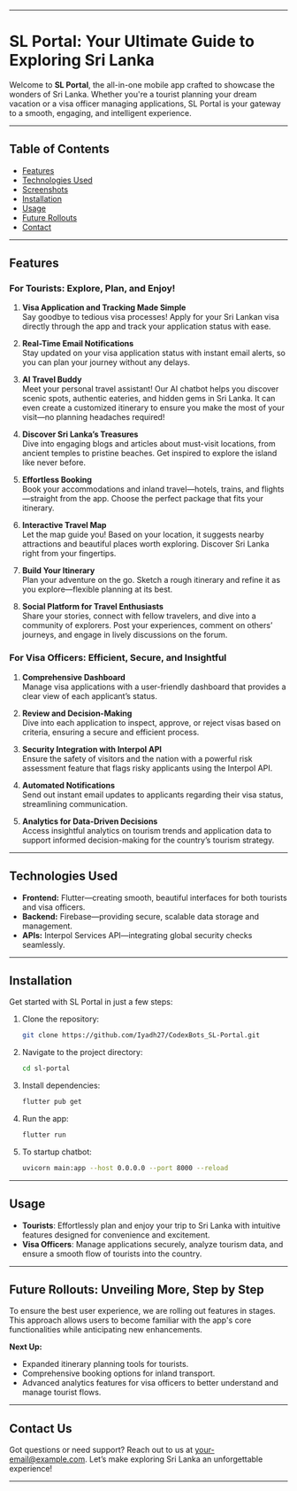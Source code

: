 
---

# **SL Portal: Your Ultimate Guide to Exploring Sri Lanka**

Welcome to **SL Portal**, the all-in-one mobile app crafted to showcase the wonders of Sri Lanka. Whether you're a tourist planning your dream vacation or a visa officer managing applications, SL Portal is your gateway to a smooth, engaging, and intelligent experience.

---

## **Table of Contents**

- [Features](#features)
- [Technologies Used](#technologies-used)
- [Screenshots](#screenshots)
- [Installation](#installation)
- [Usage](#usage)
- [Future Rollouts](#future-rollouts)
- [Contact](#contact)

---

## **Features**

### **For Tourists: Explore, Plan, and Enjoy!**

1. **Visa Application and Tracking Made Simple**  
   Say goodbye to tedious visa processes! Apply for your Sri Lankan visa directly through the app and track your application status with ease.

2. **Real-Time Email Notifications**  
   Stay updated on your visa application status with instant email alerts, so you can plan your journey without any delays.

3. **AI Travel Buddy**  
   Meet your personal travel assistant! Our AI chatbot helps you discover scenic spots, authentic eateries, and hidden gems in Sri Lanka. It can even create a customized itinerary to ensure you make the most of your visit—no planning headaches required!

4. **Discover Sri Lanka’s Treasures**  
   Dive into engaging blogs and articles about must-visit locations, from ancient temples to pristine beaches. Get inspired to explore the island like never before.

5. **Effortless Booking**  
   Book your accommodations and inland travel—hotels, trains, and flights—straight from the app. Choose the perfect package that fits your itinerary.

6. **Interactive Travel Map**  
   Let the map guide you! Based on your location, it suggests nearby attractions and beautiful places worth exploring. Discover Sri Lanka right from your fingertips.

7. **Build Your Itinerary**  
   Plan your adventure on the go. Sketch a rough itinerary and refine it as you explore—flexible planning at its best.

8. **Social Platform for Travel Enthusiasts**  
   Share your stories, connect with fellow travelers, and dive into a community of explorers. Post your experiences, comment on others’ journeys, and engage in lively discussions on the forum.

### **For Visa Officers: Efficient, Secure, and Insightful**

1. **Comprehensive Dashboard**  
   Manage visa applications with a user-friendly dashboard that provides a clear view of each applicant’s status.

2. **Review and Decision-Making**  
   Dive into each application to inspect, approve, or reject visas based on criteria, ensuring a secure and efficient process.

3. **Security Integration with Interpol API**  
   Ensure the safety of visitors and the nation with a powerful risk assessment feature that flags risky applicants using the Interpol API.

4. **Automated Notifications**  
   Send out instant email updates to applicants regarding their visa status, streamlining communication.

5. **Analytics for Data-Driven Decisions**  
   Access insightful analytics on tourism trends and application data to support informed decision-making for the country’s tourism strategy.

---

## **Technologies Used**

- **Frontend:** Flutter—creating smooth, beautiful interfaces for both tourists and visa officers.
- **Backend:** Firebase—providing secure, scalable data storage and management.
- **APIs:** Interpol Services API—integrating global security checks seamlessly.

---

## **Installation**

Get started with SL Portal in just a few steps:

1. Clone the repository:

   ```bash
   git clone https://github.com/Iyadh27/CodexBots_SL-Portal.git
   ```

2. Navigate to the project directory:

   ```bash
   cd sl-portal
   ```

3. Install dependencies:

   ```bash
   flutter pub get
   ```

4. Run the app:

   ```bash
   flutter run
   ```
5. To startup chatbot:

   ```bash
   uvicorn main:app --host 0.0.0.0 --port 8000 --reload
   ```

---

## **Usage**

- **Tourists**: Effortlessly plan and enjoy your trip to Sri Lanka with intuitive features designed for convenience and excitement.
- **Visa Officers**: Manage applications securely, analyze tourism data, and ensure a smooth flow of tourists into the country.

---

## **Future Rollouts: Unveiling More, Step by Step**

To ensure the best user experience, we are rolling out features in stages. This approach allows users to become familiar with the app's core functionalities while anticipating new enhancements.

**Next Up:**

- Expanded itinerary planning tools for tourists.
- Comprehensive booking options for inland transport.
- Advanced analytics features for visa officers to better understand and manage tourist flows.

---

## **Contact Us**

Got questions or need support? Reach out to us at [your-email@example.com](mailto:iyadh.21@cse.mrt.ac.lk). Let’s make exploring Sri Lanka an unforgettable experience!

---
